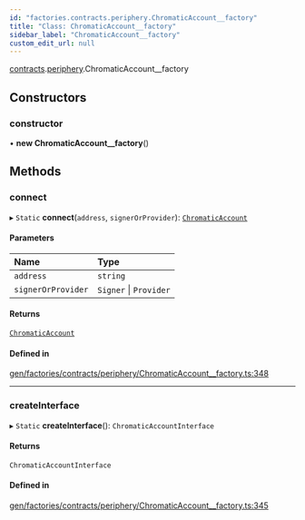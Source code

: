 ```yaml
---
id: "factories.contracts.periphery.ChromaticAccount__factory"
title: "Class: ChromaticAccount__factory"
sidebar_label: "ChromaticAccount__factory"
custom_edit_url: null
---
```


[contracts](../namespaces/factories.contracts.md).[periphery](../namespaces/factories.contracts.periphery.md).ChromaticAccount__factory

## Constructors

### constructor

• **new ChromaticAccount__factory**()

## Methods

### connect

▸ `Static` **connect**(`address`, `signerOrProvider`): [`ChromaticAccount`](../interfaces/contracts.periphery.ChromaticAccount.md)

#### Parameters

| Name | Type |
| :------ | :------ |
| `address` | `string` |
| `signerOrProvider` | `Signer` \| `Provider` |

#### Returns

[`ChromaticAccount`](../interfaces/contracts.periphery.ChromaticAccount.md)

#### Defined in

[gen/factories/contracts/periphery/ChromaticAccount__factory.ts:348](https://github.com/chromatic-protocol/sdk/blob/8dc63ae/src/gen/factories/contracts/periphery/ChromaticAccount__factory.ts#L348)

___

### createInterface

▸ `Static` **createInterface**(): `ChromaticAccountInterface`

#### Returns

`ChromaticAccountInterface`

#### Defined in

[gen/factories/contracts/periphery/ChromaticAccount__factory.ts:345](https://github.com/chromatic-protocol/sdk/blob/8dc63ae/src/gen/factories/contracts/periphery/ChromaticAccount__factory.ts#L345)
